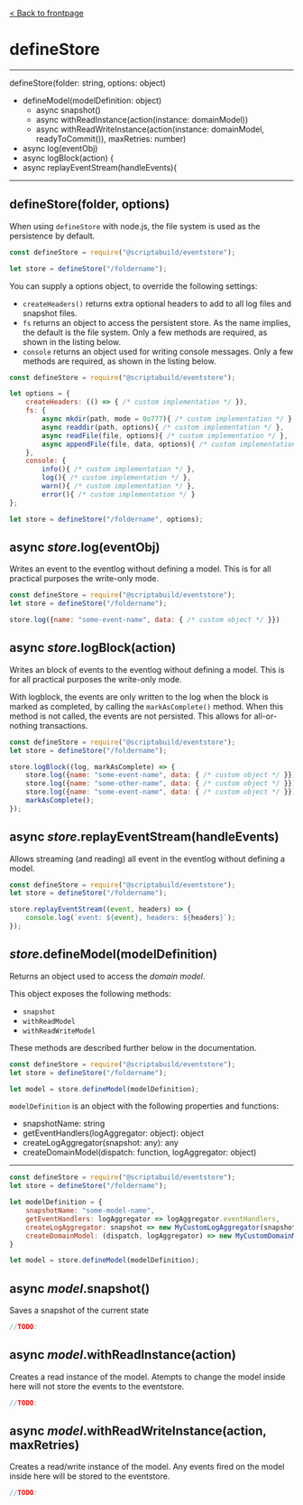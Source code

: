 [< Back to frontpage](./index.md)

# defineStore

---
defineStore(folder: string, options: object)
- defineModel(modelDefinition: object)
	- async snapshot()
	- async withReadInstance(action(instance: domainModel))
	- async withReadWriteInstance(action(instance: domainModel, readyToCommit()), maxRetries: number)
- async log(eventObj)
- async logBlock(action) {
- async replayEventStream(handleEvents){

---
## defineStore(folder, options)
When using `defineStore` with node.js, the file system is used as the persistence by default.

```javascript
const defineStore = require("@scriptabuild/eventstore");

let store = defineStore("/foldername");
```

You can supply a options object, to override the following settings:
- `createHeaders()` returns extra optional headers to add to all log files and snapshot files.
- `fs` returns an object to access the persistent store. As the name implies, the default is the file system.
	Only a few methods are required, as shown in the listing below.
- `console` returns an object used for writing console messages.
	Only a few methods are required, as shown in the listing below.

```javascript
const defineStore = require("@scriptabuild/eventstore");

let options = {
	createHeaders: (() => { /* custom implementation */ }),
	fs: {
		async mkdir(path, mode = 0o777){ /* custom implementation */ },
		async readdir(path, options){ /* custom implementation */ },
		async readFile(file, options){ /* custom implementation */ },
		async appendFile(file, data, options){ /* custom implementation */ }
	},
	console: {
		info(){ /* custom implementation */ },
		log(){ /* custom implementation */ },
		warn(){ /* custom implementation */ },
		error(){ /* custom implementation */ }
};

let store = defineStore("/foldername", options);
```

## async _store_.log(eventObj)
Writes an event to the eventlog without defining a model. This is for all practical purposes the write-only mode.

```javascript
const defineStore = require("@scriptabuild/eventstore");
let store = defineStore("/foldername");

store.log({name: "some-event-name", data: { /* custom object */ }})
```

## async _store_.logBlock(action)
Writes an block of events to the eventlog without defining a model. This is for all practical purposes the write-only mode.

With logblock, the events are only written to the log when the block is marked as completed, by calling the `markAsComplete()` method. When this method is not called, the events are not persisted. This allows for all-or-nothing transactions.

```javascript
const defineStore = require("@scriptabuild/eventstore");
let store = defineStore("/foldername");

store.logBlock((log, markAsComplete) => {
	store.log({name: "some-event-name", data: { /* custom object */ }})
	store.log({name: "some-other-name", data: { /* custom object */ }})
	store.log({name: "some-event-name", data: { /* custom object */ }})
	markAsComplete();
});
```

## async _store_.replayEventStream(handleEvents)
Allows streaming (and reading) all event in the eventlog without defining a model.

```javascript
const defineStore = require("@scriptabuild/eventstore");
let store = defineStore("/foldername");

store.replayEventStream((event, headers) => {
	console.log(`event: ${event}, headers: ${headers}`);
});
```

## _store_.defineModel(modelDefinition)
Returns an object used to access the _domain model_.

This object exposes the following methods:
- `snapshot`
- `withReadModel`
- `withReadWriteModel`

These methods are described further below in the documentation.

```javascript
const defineStore = require("@scriptabuild/eventstore");
let store = defineStore("/foldername");

let model = store.defineModel(modelDefinition);
```

`modelDefinition` is an object with the following properties and functions:
- snapshotName: string
- getEventHandlers(logAggregator: object): object
- createLogAggregator(snapshot: any): any
- createDomainModel(dispatch: function, logAggregator: object)

---
```javascript
const defineStore = require("@scriptabuild/eventstore");
let store = defineStore("/foldername");

let modelDefinition = {
	snapshotName: "some-model-name",
	getEventHandlers: logAggregator => logAggregator.eventHandlers,
	createLogAggregator: snapshot => new MyCustomLogAggregator(snapshot),
	createDomainModel: (dispatch, logAggregator) => new MyCustomDomainModel(dispatch, logAggregator)
}

let model = store.defineModel(modelDefinition);
```

## async _model_.snapshot()
Saves a snapshot of the current state

```javascript
//TODO:
```

## async _model_.withReadInstance(action)
Creates a read instance of the model. Atempts to change the model inside here will not store the events to the eventstore.

```javascript
//TODO:
```

## async _model_.withReadWriteInstance(action, maxRetries)
Creates a read/write instance of the model. Any events fired on the model inside here will be stored to the eventstore.

```javascript
//TODO:
```
